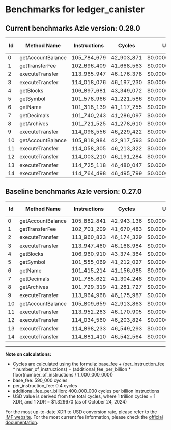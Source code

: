 # Benchmarks for ledger_canister

## Current benchmarks Azle version: 0.28.0

| Id  | Method Name       | Instructions | Cycles     | USD           | USD/Million Calls | Change                              |
| --- | ----------------- | ------------ | ---------- | ------------- | ----------------- | ----------------------------------- |
| 0   | getAccountBalance | 105_784_679  | 42_903_871 | $0.0000570480 | $57.04            | <font color="green">-98_162</font>  |
| 1   | getTransferFee    | 102_696_409  | 41_668_563 | $0.0000554054 | $55.40            | <font color="green">-4_800</font>   |
| 2   | executeTransfer   | 113_965_947  | 46_176_378 | $0.0000613993 | $61.39            | <font color="red">+5_124</font>     |
| 3   | executeTransfer   | 114_018_076  | 46_197_230 | $0.0000614271 | $61.42            | <font color="red">+70_616</font>    |
| 4   | getBlocks         | 106_897_681  | 43_349_072 | $0.0000576400 | $57.63            | <font color="green">-63_229</font>  |
| 5   | getSymbol         | 101_578_966  | 41_221_586 | $0.0000548111 | $54.81            | <font color="red">+23_897</font>    |
| 6   | getName           | 101_318_139  | 41_117_255 | $0.0000546724 | $54.67            | <font color="green">-97_075</font>  |
| 7   | getDecimals       | 101_740_243  | 41_286_097 | $0.0000548969 | $54.89            | <font color="green">-45_379</font>  |
| 8   | getArchives       | 101_721_525  | 41_278_610 | $0.0000548869 | $54.88            | <font color="green">-7_794</font>   |
| 9   | executeTransfer   | 114_098_556  | 46_229_422 | $0.0000614699 | $61.46            | <font color="red">+133_588</font>   |
| 10  | getAccountBalance | 105_818_984  | 42_917_593 | $0.0000570662 | $57.06            | <font color="red">+9_325</font>     |
| 11  | executeTransfer   | 114_058_305  | 46_213_322 | $0.0000614485 | $61.44            | <font color="red">+106_042</font>   |
| 12  | executeTransfer   | 114_003_210  | 46_191_284 | $0.0000614192 | $61.41            | <font color="green">-31_350</font>  |
| 13  | executeTransfer   | 114_725_118  | 46_480_047 | $0.0000618031 | $61.80            | <font color="green">-173_115</font> |
| 14  | executeTransfer   | 114_764_498  | 46_495_799 | $0.0000618241 | $61.82            | <font color="green">-116_912</font> |

## Baseline benchmarks Azle version: 0.27.0

| Id  | Method Name       | Instructions | Cycles     | USD           | USD/Million Calls |
| --- | ----------------- | ------------ | ---------- | ------------- | ----------------- |
| 0   | getAccountBalance | 105_882_841  | 42_943_136 | $0.0000571002 | $57.10            |
| 1   | getTransferFee    | 102_701_209  | 41_670_483 | $0.0000554080 | $55.40            |
| 2   | executeTransfer   | 113_960_823  | 46_174_329 | $0.0000613966 | $61.39            |
| 3   | executeTransfer   | 113_947_460  | 46_168_984 | $0.0000613895 | $61.38            |
| 4   | getBlocks         | 106_960_910  | 43_374_364 | $0.0000576736 | $57.67            |
| 5   | getSymbol         | 101_555_069  | 41_212_027 | $0.0000547984 | $54.79            |
| 6   | getName           | 101_415_214  | 41_156_085 | $0.0000547240 | $54.72            |
| 7   | getDecimals       | 101_785_622  | 41_304_248 | $0.0000549210 | $54.92            |
| 8   | getArchives       | 101_729_319  | 41_281_727 | $0.0000548911 | $54.89            |
| 9   | executeTransfer   | 113_964_968  | 46_175_987 | $0.0000613988 | $61.39            |
| 10  | getAccountBalance | 105_809_659  | 42_913_863 | $0.0000570613 | $57.06            |
| 11  | executeTransfer   | 113_952_263  | 46_170_905 | $0.0000613921 | $61.39            |
| 12  | executeTransfer   | 114_034_560  | 46_203_824 | $0.0000614358 | $61.43            |
| 13  | executeTransfer   | 114_898_233  | 46_549_293 | $0.0000618952 | $61.89            |
| 14  | executeTransfer   | 114_881_410  | 46_542_564 | $0.0000618863 | $61.88            |

---

**Note on calculations:**

- Cycles are calculated using the formula: base_fee + (per_instruction_fee \* number_of_instructions) + (additional_fee_per_billion \* floor(number_of_instructions / 1_000_000_000))
- base_fee: 590_000 cycles
- per_instruction_fee: 0.4 cycles
- additional_fee_per_billion: 400_000_000 cycles per billion instructions
- USD value is derived from the total cycles, where 1 trillion cycles = 1 XDR, and 1 XDR = $1.329670 (as of October 24, 2024)

For the most up-to-date XDR to USD conversion rate, please refer to the [IMF website](https://www.imf.org/external/np/fin/data/rms_sdrv.aspx).
For the most current fee information, please check the [official documentation](https://internetcomputer.org/docs/current/developer-docs/gas-cost#execution).
